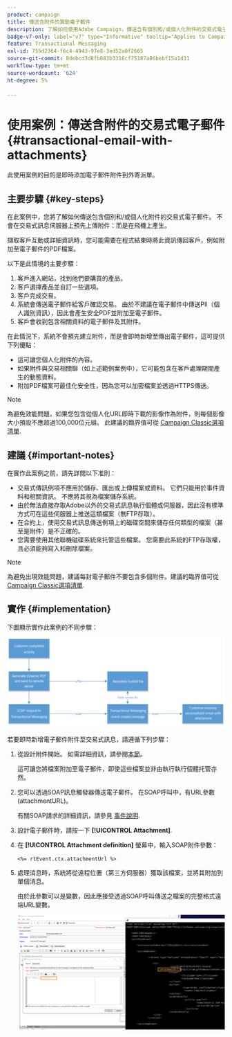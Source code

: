 ```yaml
---
product: campaign
title: 傳送含附件的異動電子郵件
description: 了解如何使用Adobe Campaign，傳送含有個別和/或個人化附件的交易式電子郵件
badge-v7-only: label="v7" type="Informative" tooltip="Applies to Campaign Classic v7 only"
feature: Transactional Messaging
exl-id: 755d2364-f6c4-4943-97e8-3ed52a0f2665
source-git-commit: 8debcd3d8fb883b3316cf75187a86bebf15a1d31
workflow-type: tm+mt
source-wordcount: '624'
ht-degree: 5%

---
```


# 使用案例：傳送含附件的交易式電子郵件 {#transactional-email-with-attachments}



此使用案例的目的是即時添加電子郵件附件到外寄派單。

## 主要步驟 {#key-steps}

在此案例中，您將了解如何傳送包含個別和/或個人化附件的交易式電子郵件。 不會在交易式訊息伺服器上預先上傳附件：而是在飛機上產生。

擷取客戶互動或詳細資訊時，您可能需要在程式結束時將此資訊傳回客戶，例如附加至電子郵件的PDF檔案。

以下是此情境的主要步驟：

1. 客戶進入網站，找到他們要購買的產品。
1. 客戶選擇產品並自訂一些選項。
1. 客戶完成交易。
1. 系統會傳送電子郵件給客戶確認交易。 由於不建議在電子郵件中傳送PII（個人識別資訊），因此會產生安全PDF並附加至電子郵件。
1. 客戶會收到包含相關資料的電子郵件及其附件。

在此情況下，系統不會預先建立附件，而是會即時新增至傳出電子郵件，這可提供下列優點：

* 這可讓您個人化附件的內容。
* 如果附件與交易相關聯（如上述範例案例中），它可能包含在客戶處理期間產生的動態資料。
* 附加PDF檔案可最佳化安全性，因為您可以加密檔案並透過HTTPS傳送。

>[!NOTE]
>
>為避免效能問題，如果您包含從個人化URL即時下載的影像作為附件，則每個影像大小預設不應超過100,000位元組。 此建議的臨界值可從 [Campaign Classic選項清單](../../installation/using/configuring-campaign-options.md#delivery).

## 建議 {#important-notes}

在實作此案例之前，請先詳閱以下准則：

* 交易式傳訊例項不應用於儲存、匯出或上傳檔案或資料。 它們只能用於事件資料和相關資訊。 不應將其視為檔案儲存系統。
* 由於無法直接存取Adobe以外的交易式訊息執行個體或伺服器，因此沒有標準方式可在這些伺服器上推送這類檔案（無FTP存取）。
* 在合約上，使用交易式訊息傳送例項上的磁碟空間來儲存任何類型的檔案（甚至是附件）是不正確的。
* 您需要使用其他聯機磁碟系統來托管這些檔案。 您需要此系統的FTP存取權，且必須能夠寫入和刪除檔案。

>[!NOTE]
>
>為避免出現效能問題，建議每封電子郵件不要包含多個附件。建議的臨界值可從 [Campaign Classic選項清單](../../installation/using/configuring-campaign-options.md#delivery).

## 實作 {#implementation}

下圖顯示實作此案例的不同步驟：

![](assets/message-center-uc1.png)

若要即時新增電子郵件附件至交易式訊息，請遵循下列步驟：

1. 從設計附件開始。 如需詳細資訊，請參閱[本節](../../delivery/using/attaching-files.md#attach-a-personalized-file)。

   這可讓您將檔案附加至電子郵件，即使這些檔案並非由執行執行個體托管亦然。

1. 您可以透過SOAP訊息觸發器傳送電子郵件。 在SOAP呼叫中，有URL參數(attachmentURL)。

   有關SOAP請求的詳細資訊，請參見 [事件說明](../../message-center/using/event-description.md).

1. 設計電子郵件時，請按一下 **[!UICONTROL Attachment]**.

1. 在 **[!UICONTROL Attachment definition]** 螢幕中，輸入SOAP附件參數：

   ```
   <%= rtEvent.ctx.attachmentUrl %>
   ```

1. 處理消息時，系統將從遠程位置（第三方伺服器）獲取該檔案，並將其附加到單個消息。

   由於此參數可以是變數，因此應接受透過SOAP呼叫傳送之檔案的完整格式遠端URL變數。

   ![](assets/message-center-uc2.png)
